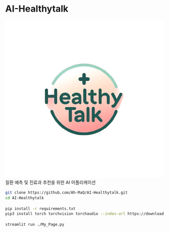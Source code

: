 # AI-Healthytalk
![대체 텍스트](./logo/healthytalk.png)
질환 예측 및 진료과 추천을 위한 AI 어플리케이션

```bash
git clone https://github.com/Ah-MaQ/AI-Healthytalk.git
cd AI-Healthytalk

pip install -r requirements.txt
pip3 install torch torchvision torchaudio --index-url https://download.pytorch.org/whl/cu118

streamlit run ./My_Page.py
```
